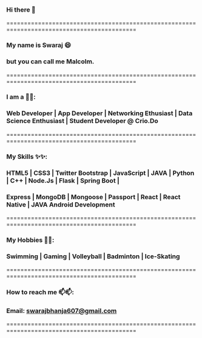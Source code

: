### Hi there 👋 
===========================================================================================
### My name is Swaraj 😄 
### but you can call me Malcolm.
===========================================================================================
### I am a 🌱🌱: 
### Web Developer | App Developer | Networking Ethusiast | Data Science Enthusiast | Student Developer @ Crio.Do
===========================================================================================
### My Skills ✨✨:
### HTML5 | CSS3 | Twitter Bootstrap | JavaScript | JAVA | Python | C++ | Node.Js | Flask | Spring Boot |
### Express | MongoDB | Mongoose | Passport | React | React Native | JAVA Android Development
===========================================================================================
### My Hobbies 🕺🕺:
### Swimming | Gaming | Volleyball | Badminton | Ice-Skating 
===========================================================================================
### How to reach me 📫📫:
### Email: swarajbhanja607@gmail.com
===========================================================================================

